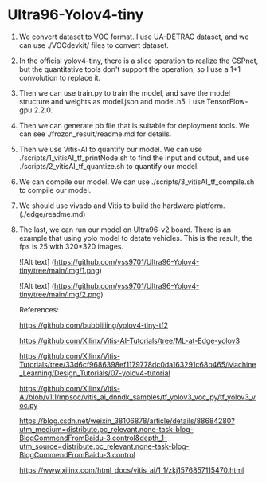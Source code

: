 # Ultra96-Yolov4-tiny
1. We convert dataset to VOC format. I use UA-DETRAC dataset, and we can use ./VOCdevkit/ files to convert dataset.

2. In the official yolov4-tiny, there is a slice operation to realize  the CSPnet, but the quantitative tools don't support the operation, so I use a 1*1 convolution to replace it.

3. Then we can use train.py to train the model, and save the model structure and weights as model.json and model.h5. I use TensorFlow-gpu 2.2.0.

4. Then we can generate pb file that is suitable for deployment tools. We can see ./frozon_result/readme.md for details.

5. Then we use Vitis-AI to quantify our model. We can use ./scripts/1_vitisAI_tf_printNode.sh to find the input and output, and use ./scripts/2_vitisAI_tf_quantize.sh to quantify our model.

6. We can compile our model. We can use ./scripts/3_vitisAI_tf_compile.sh to compile our model.

7. We should use vivado and Vitis to build the hardware platform. (./edge/readme.md)

8. The last, we can run our model on Ultra96-v2 board. There is an example that using yolo model to detate vehicles. This is the result, the fps is 25 with 320*320 images.

   ![Alt text] (https://github.com/yss9701/Ultra96-Yolov4-tiny/tree/main/img/1.png)

   ![Alt text] (https://github.com/yss9701/Ultra96-Yolov4-tiny/tree/main/img/2.png)

   

   References:

   https://github.com/bubbliiiing/yolov4-tiny-tf2

   https://github.com/Xilinx/Vitis-AI-Tutorials/tree/ML-at-Edge-yolov3

   https://github.com/Xilinx/Vitis-Tutorials/tree/33d6cf9686398ef1179778dc0da163291c68b465/Machine_Learning/Design_Tutorials/07-yolov4-tutorial

   https://github.com/Xilinx/Vitis-AI/blob/v1.1/mpsoc/vitis_ai_dnndk_samples/tf_yolov3_voc_py/tf_yolov3_voc.py

   https://blog.csdn.net/weixin_38106878/article/details/88684280?utm_medium=distribute.pc_relevant.none-task-blog-BlogCommendFromBaidu-3.control&depth_1-utm_source=distribute.pc_relevant.none-task-blog-BlogCommendFromBaidu-3.control
   
   https://www.xilinx.com/html_docs/vitis_ai/1_1/zkj1576857115470.html

